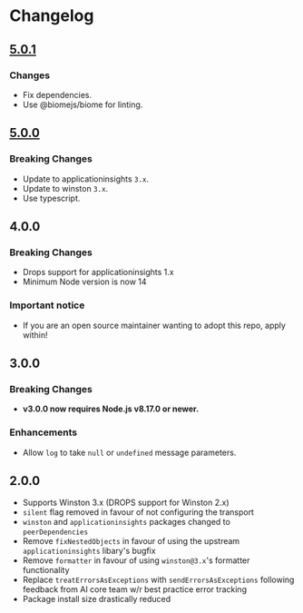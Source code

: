 # Changelog

## [5.0.1]

### Changes

* Fix dependencies.
* Use @biomejs/biome for linting.

## [5.0.0]

### Breaking Changes

* Update to applicationinsights `3.x`.
* Update to winston `3.x`.
* Use typescript.

## 4.0.0

### Breaking Changes

* Drops support for applicationinsights 1.x
* Minimum Node version is now 14

### Important notice

* If you are an open source maintainer wanting to adopt this repo, apply within!

## 3.0.0

### Breaking Changes

* **v3.0.0 now requires Node.js v8.17.0 or newer.**

### Enhancements
* Allow `log` to take `null` or `undefined` message parameters.

## 2.0.0

* Supports Winston 3.x (DROPS support for Winston 2.x)
* `silent` flag removed in favour of not configuring the transport
* `winston` and `applicationinsights` packages changed to `peerDependencies`
* Remove `fixNestedObjects` in favour of using the upstream `applicationinsights` libary's bugfix
* Remove `formatter` in favour of using `winston@3.x`'s formatter functionality
* Replace `treatErrorsAsExceptions` with `sendErrorsAsExceptions` following feedback from AI core team w/r best practice error tracking
* Package install size drastically reduced

[5.0.1]: https://github.com/shellicar/winston-azure-application-insights/releases/tag/5.0.1
[5.0.0]: https://github.com/shellicar/winston-azure-application-insights/releases/tag/5.0.0
